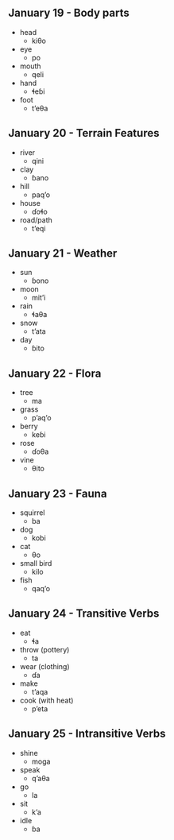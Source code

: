 ## January 19 - Body parts
- head
    - kiθo
- eye
    - po
- mouth
    - qeli
- hand
    - ɬeɓi
- foot
    - tʼeθa

## January 20 - Terrain Features
- river
    - qini
- clay
    - ɓano
- hill
    - paqʼo
- house
    - ɗoɬo
- road/path
    - tʼeqi

## January 21 - Weather
- sun
    - ɓono
- moon
    - mitʼi
- rain
    - ɬaθa
- snow
    - tʼata
- day
    - ɓito

## January 22 - Flora
- tree
    - ma
- grass
    - pʼaqʼo
- berry
    - keɓi
- rose
    - ɗoθa
- vine
    - θito

## January 23 - Fauna
- squirrel
    - ba
- dog
    - kobi
- cat
    - θo
- small bird
    - kilo
- fish
    - qaqʼo

## January 24 - Transitive Verbs
- eat
    - ɬa
- throw (pottery)
    - ta
- wear (clothing)
    - ɗa
- make
    - tʼaqa
- cook (with heat)
    - pʼeta

## January 25 - Intransitive Verbs
- shine
    - moga
- speak
    - qʼaθa
- go
    - la
- sit
    - kʼa
- idle
    - ɓa

